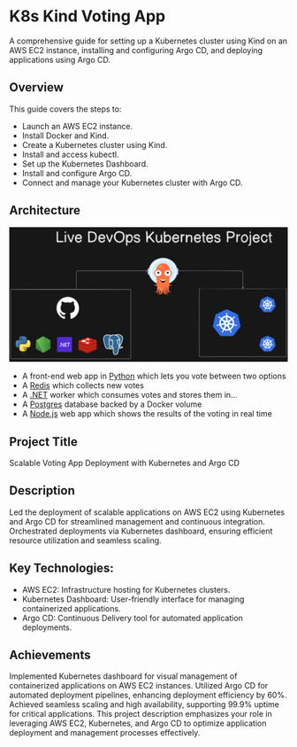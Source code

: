 # K8s Kind Voting App

A comprehensive guide for setting up a Kubernetes cluster using Kind on an AWS EC2 instance, installing and configuring Argo CD, and deploying applications using Argo CD.

## Overview
This guide covers the steps to:

* Launch an AWS EC2 instance.
* Install Docker and Kind.
* Create a Kubernetes cluster using Kind.
* Install and access kubectl.
* Set up the Kubernetes Dashboard.
* Install and configure Argo CD.
* Connect and manage your Kubernetes cluster with Argo CD.

## Architecture

![Architecture diagram](k8s-kind-voting-app.png)

* A front-end web app in [Python](/vote) which lets you vote between two options
* A [Redis](https://hub.docker.com/_/redis/) which collects new votes
* A [.NET](/worker/) worker which consumes votes and stores them in…
* A [Postgres](https://hub.docker.com/_/postgres/) database backed by a Docker volume
* A [Node.js](/result) web app which shows the results of the voting in real time

## Project Title

Scalable Voting App Deployment with Kubernetes and Argo CD 

## Description

Led the deployment of scalable applications on AWS EC2 using Kubernetes and Argo CD for streamlined management and continuous integration. Orchestrated deployments via Kubernetes dashboard, ensuring efficient resource utilization and seamless scaling.

## Key Technologies:
* AWS EC2: Infrastructure hosting for Kubernetes clusters.
* Kubernetes Dashboard: User-friendly interface for managing containerized applications.
* Argo CD: Continuous Delivery tool for automated application deployments.

## Achievements
Implemented Kubernetes dashboard for visual management of containerized applications on AWS EC2 instances. Utilized Argo CD for automated deployment pipelines, enhancing deployment efficiency by 60%. Achieved seamless scaling and high availability, supporting 99.9% uptime for critical applications. This project description emphasizes your role in leveraging AWS EC2, Kubernetes, and Argo CD to optimize application deployment and management processes effectively.
